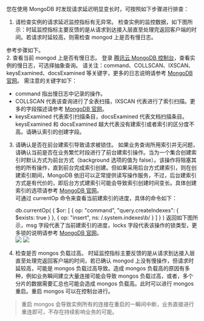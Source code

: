 您在使用 MongoDB 时发现请求延迟明显变长时，可按照如下步骤进行排查：<br>
1. 请检查实例的请求延迟监控指标有无异常。
检查实例的监控数据，如下图所示：时延监控指标主要反馈的是从请求到达接入层直至处理完返回客户端的时间。若请求时延较高，则需检查 mongod 上是否有慢日志。


 参考步骤如下。<br>
2. 查看当前 mongod 上是否有慢日志。
登录 [腾讯云 MongoDB 控制台](https://console.cloud.tencent.com/mongodb)，查看实例的慢日志，可选择抽象查询。
请关注：command、COLLSCAN、IXSCAN、keysExamined、docsExamined 等关键字，更多的日志说明请参考 [MongoDB 官网](https://docs.mongodb.com/manual/reference/log-messages/index.html)。
需注意的关键字如下：
 - command 指出慢日志中记录的操作。
 - COLLSCAN 代表该查询进行了全表扫描，IXSCAN 代表进行了索引扫描。更多的字段描述请参考 [MongoDB 官网](https://docs.mongodb.com/manual/reference/explain-results/index.html)。<br>
 - keysExamined 代表索引扫描条目，docsExamined 代表文档扫描条目。keysExamined 和 docsExamined 越大代表没有建索引或者索引的区分度不高。请确认索引的创建字段。<br>
 
 
3. 请确认是否在前台建索引导致请求被锁住。
如果业务查询所用索引并无问题，请确认当前是否在业务繁忙时段进行了前台建索引操作。当为一个集合创建索引时默认方式为前台方式（background 选项的值为 false）。该操作将阻塞其他的所有操作，直到前台完成索引创建。但如果采用后台方式建索引，则在创建索引期间，MongoDB 依旧可以正常提供读写操作服务，不过，后台建索引方式是有代价的，即后台方式建索引可能会导致索引创建时间变长。具体创建索引的选项请参考 [MongoDB 官网](https://docs.mongodb.com/manual/reference/method/db.collection.createIndex/)。<br>
可通过 currentOp 命令来查看当前建索引的进度，具体的命令如下：

  
	db.currentOp(
        {
          $or: [
            { op: "command", "query.createIndexes": { $exists: true } },
            { op: "insert", ns: /\.system\.indexes\b/ }
          ]
        }
        )
返回如下图所示，msg 字段代表了当前建索引的进度，locks 字段代表该操作的锁类型，更多锁的说明请参考 [MongoDB 官网](https://docs.mongodb.com/v3.2/reference/database-profiler/)。<br>
![](https://main.qcloudimg.com/raw/355b6c06539ad6a5e3980b90bd200bf0.png)
![](https://main.qcloudimg.com/raw/155583329a2eb2a99575a2b5ce0b8647.png)<br>

4. 检查是否 mongos 负载过高。
时延监控指标主要反馈的是从请求到达接入层直至处理完返回客户端的时间，若已确认 mongod 上没有慢操作，但请求时延较高，可能是 mongos 负载过高导致。造成 mongos 负载高的原因有多种，例如业务瞬间建立大量连接可能会导致 mongos 负载过高，或者，多个分片的数据需要汇总也可能会造成 mongos 负载高。此时可以进行 mongos 重启。重启 mongos 可以在控制台进行。<br>

>重启 mongos 会导致实例所有的连接在重启的一瞬间中断，业务直接进行重连即可，不存在持续影响业务的可能。
